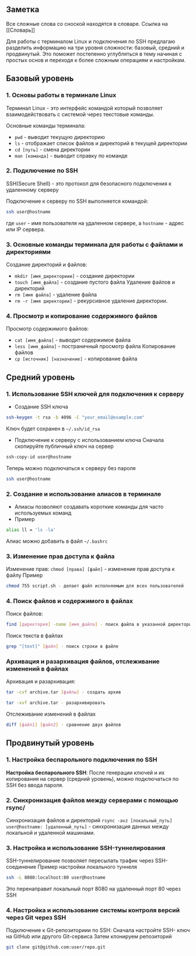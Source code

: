 ## Заметка
Все сложные слова со сноской находятся в словаре. Ссылка на [[Словарь]]

Для работы с терминалом Linux и подключения по SSH предлагаю разделить информацию на три уровня сложности: базовый, средний и продвинутый. Это поможет постепенно углубляться в тему начиная с простых основ и переходя к более сложным операциям и настройкам.

## Базовый уровень
### 1. Основы работы в терминале Linux
Терминал Linux - это интерфейс командой который позволяет взаимодействовать с системой через текстовые команды.

Основные команды терминала:
+ `pwd` - выводит текущую директорию
+ `ls` - отображает список файлов и директорий в текущей директории
+ `cd [путь]`  - смена директории
+ `man [команда]` - выводит справку по команде
### 2. Подключение по SSH
SSH(Secure Shell) - это протокол для безопасного подключения к удаленному серверу

Подключение к серверу по SSH выполняется командой:
```bash 
ssh user@hostname
```
где `user` - имя пользователя на удаленном сервере, а `hostname` - адрес или IP сервера.
### 3. Основные команды терминала для работы с файлами и директориями
Создание директорий и файлов:
+ `mkdir [имя_директориии]`  - создание директории
+ `touch [имя_файла]` - создание пустого файла
Удаление файлов и директорий
+ `rm [имя файла]` - удаление файла
+ `rm -r [имя директории]` - рекурсивное удаление директории.
### 4. Просмотр и копирование содержимого файлов
Просмотр содержимого файлов:
+ `cat [имя_файла]` - выводит содержимое файла
+ `less [имя_файла]` - постраничный просмотр файла
Копирование файлов
+ `cp [источник] [назначение]` - копирование файла
## Средний уровень
### 1. Использование SSH ключей для подключения к серверу
+ Создание SSH ключа
```bash
ssh-keygen -t rsa -b 4096 -C "your_email@example.com"
```
Ключ будет сохранен в `~/.ssh/id_rsa`
+ Подключение к серверу с использованием ключа
Сначала скопируйте публичный ключ на сервер
```bash
ssh-copy-id user@hostname
```
Теперь можно подключаться к серверу без пароля
```bash
ssh user@hostname
```
### 2. Создание и использование алиасов в терминале
+ Алиасы позволяют создавать короткие команды для часто используемых команд
+ Пример
```bash
alias ll = 'ls -la'
```
Алиас можно добавить в файл `~/.bashrc`
### 3. Изменение прав доступа к файла
Изменение прав:
`chmod [права] [файл]` - изменение прав доступа к файлу
Пример
```bash
chmod 755 script.sh - делает файл исполняемым для всех пользователей
```
### 4. Поиск файлов и содержимого в файлах
Поиск файлов:
```bash
find [директория] -name [имя_файла] - поиск файла в указанной директории.
```
Поиск текста в файлах
```bash
grep "[text]" [файл] - поиск строки в файле
```
### Архивация и разархивация файлов, отслеживание изменений в файлах
Архивация и разархивация:
```bash
tar -cvf archive.tar [файлы] - создать архив

tar -xvf archive.tar - разархивировать
```
Отслеживание изменений в файлах
```bash
diff [файл1] [файл2] - сравнение двух файлов 
```

## Продвинутый уровень
### 1. Настройка беспарольного подключения по SSH
**Настройка беспарольного SSH**: После генерации ключей и их копирования на сервер (средний уровень), можно подключаться по SSH без ввода пароля.
### 2. Синхронизация файлов между серверами с помощью rsync/
Синхронизация файлов и директорий
`rsync -avz [локальный_путь] user@hostname: [удаленный_путь]` - синхронизация данных между локальной и удаленной машинами.
### 3. Настройка и использование SSH-туннелирования
SSH-туннелирование позволяет пересылать трафик через SSH-соединение
Пример настройки локального туннеля
```bash
ssh -L 8080:localhost:80 user@hostname
```
Это перенаправит локальный порт 8080 на удаленный порт 80 через SSH
### 4. Настройка и использование системы контроля версий через Git через SSH
Подключение к Git-репозиториии по SSH:
Сначала настройте SSH- ключ на GitHub или другого Git-сервиса
Затем клонируем репозиторий
```bash
git clone git@github.com:user/repo.git
```
